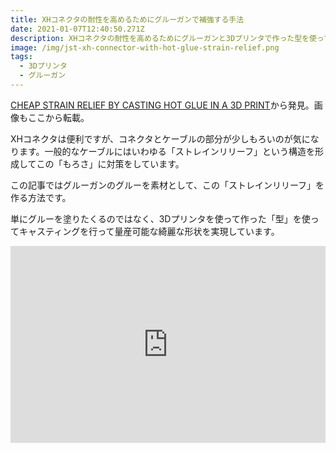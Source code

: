 ```yaml
---
title: XHコネクタの耐性を高めるためにグルーガンで補強する手法
date: 2021-01-07T12:40:50.271Z
description: XHコネクタの耐性を高めるためにグルーガンと3Dプリンタで作った型を使って補強する方法を紹介します。
image: /img/jst-xh-connector-with-hot-glue-strain-relief.png
tags:
  - 3Dプリンタ
  - グルーガン
---
```

[CHEAP STRAIN RELIEF BY CASTING HOT GLUE IN A 3D PRINT](https://hackaday.com/2020/02/11/cheap-strain-relief-by-casting-hot-glue-in-a-3d-print/)から発見。画像もここから転載。

XHコネクタは便利ですが、コネクタとケーブルの部分が少しもろいのが気になります。一般的なケーブルにはいわゆる「ストレインリリーフ」という構造を形成してこの「もろさ」に対策をしています。

この記事ではグルーガンのグルーを素材として、この「ストレインリリーフ」を作る方法です。

単にグルーを塗りたくるのではなく、3Dプリンタを使って作った「型」を使ってキャスティングを行って量産可能な綺麗な形状を実現しています。

<iframe width="100%" height="315" src="https://www.youtube.com/embed/vetH_S9nsAE" frameborder="0" allow="accelerometer; autoplay; clipboard-write; encrypted-media; gyroscope; picture-in-picture" allowfullscreen></iframe>
